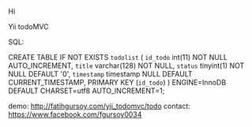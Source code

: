 Hi

Yii todoMVC

SQL:

CREATE TABLE IF NOT EXISTS `todolist` (
  `id_todo` int(11) NOT NULL AUTO_INCREMENT,
  `title` varchar(128) NOT NULL,
  `status` tinyint(1) NOT NULL DEFAULT '0',
  `timestamp` timestamp NULL DEFAULT CURRENT_TIMESTAMP,
  PRIMARY KEY (`id_todo`)
) ENGINE=InnoDB  DEFAULT CHARSET=utf8 AUTO_INCREMENT=1;


demo: http://fatihgursoy.com/yii_todomvc/todo
contact: https://www.facebook.com/fgursoy0034


